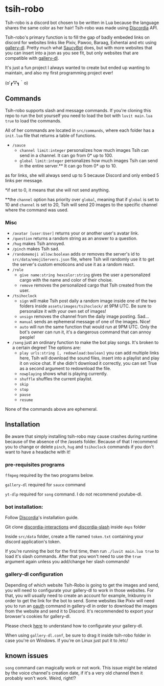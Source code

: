 # tsih-robo

Tsih-robo is a discord bot chosen to be written in Lua because the language shares the same color as her hair! Tsih-robo was made using [Discordia](https://github.com/SinisterRectus/discordia) API.

Tsih-robo's primary function is to fill the gap of badly embeded links on discord for websites links like Pixiv, Pawoo, Baraag, Exhentai and etc using [gallery-dl](https://github.com/mikf/gallery-dl). Pretty much what [SaucyBot](https://github.com/Sn0wCrack/saucybot-discord) does, but with more websites that you can insert into a json as you see fit, but only websites that are compatible with [gallery-dl](https://github.com/mikf/gallery-dl).

It's just a fun project I always wanted to create but ended up wanting to maintain, and also my first programming project ever!

(o′┏▽┓｀o)

## Commands

Tsih-robo supports slash and message commands. If you're cloning this repo to run the bot yourself you need to load the bot with `luvit main.lua true` to load the commands.

All of her commands are located in `src/commands`, where each folder has a `init.lua` file that returns a table of functions.

- `/sauce`
    - `channel limit:integer` personalizes how much images Tsih can send in a channel. It can go from 0* up to 100.
    - `global limit:integer` personalizes how much images Tsih can send in the entire server.** It can go from 0* up to 10.

as for links, she will always send up to 5 because Discord and only embed 5 links per message.

*if set to 0, it means that she will not send anything.

**the `channel` option has priority over `global`, meaning that if `global` is set to 10 and `channel` is set to 20, Tsih will send 20 images to the specific channel where the command was used.

### Misc

- `/avatar [user:User]` returns your or another user's avatar link.
- `/question` returns a random string as an answer to a question.
- `/hug` makes Tsih annoyed.
- `/pinch` makes Tsih sad.
- `/randomemoji allow:boolean` adds or removes the server's id to `src/data/emojiServers.json` file, where Tsih will randomly use it to get the server's custom emoticons and use it as a random react.
- `/role`
    - `give name:string hexcolor:string` gives the user a personalized cargo with the name and color of their choise.
    - `remove` removes the personalized cargo that Tsih created from the user.
- `/tsihoclock`
    - `sign` will make Tsih post daily a random image inside one of the two folders inside `assets/images/tsihoclock/` at 9PM UTC. Be sure to personalize it with your own set of images!
    - `unsign` removes the channel from the daily image posting. Sad...
    - `manual` sends an ephemeral message of one of the images. Nice!
    - `auto` will run the same function that would run at 9PM UTC. Only the bot's owner can run it, it's a dangerous command that can annoy people!
- `/song` just an ordinary function to make the bot play songs. It's broken to a certain degree! The options are:
    - `play urls:string [, redownload:boolean]` you can add multiple links here, Tsih will download the sound files, insert into a playlist and play it on voice chat. If she didn't download it correctly, you can set True as a second argument to redownload the file.
    - `nowplaying` shows what is playing currently.
    - `shuffle` shuffles the current playlist.
    - `skip`
    - `stop`
    - `pause`
    - `resume`

None of the commands above are ephemeral.

## Installation

Be aware that simply installing tsih-robo may cause crashes during runtime because of the absence of the /assets folder. Because of that I recommend you to change or delete `pinch`, `hug` and `tsihoclock` commands if you don't want to have a headache with it!

### pre-requisites programs

`ffmpeg` required by the two programs below.

`gallery-dl` required for `sauce` command

`yt-dlp` required for `song` command. I do not recommend youtube-dl.

### bot installation:

Follow [Discordia](https://github.com/SinisterRectus/discordia)'s installation guide.

Git clone [discordia-interactions](https://github.com/Bilal2453/discordia-interactions) and [discordia-slash](https://github.com/GitSparTV/discordia-slash) inside `deps` folder

Inside `src/data` folder, create a file named `token.txt` containing your discord application's token.

If you're running the bot for the first time, then run `./luvit main.lua true` to load it's slash commands. After that you won't need to use the `true` argument again unless you add/change her slash commands!

### gallery-dl configuration

Depending of which website Tsih-Robo is going to get the images and send, you will need to configurate your gallery-dl to work in those websites.
For that, you will usually need to create an account for example, Inkbunny in order to get the link for the bot to send.
Some websites like Pixiv will need you to run an [oauth](https://github.com/mikf/gallery-dl#oauth) command in gallery-dl in order to download the images from the website and send it to Discord.
It's recommended to export your browser's cookies for gallery-dl.

Please check [here](https://github.com/mikf/gallery-dl#configuration) to understand how to configurate your gallery-dl.

When using `gallery-dl.conf`, be sure to drag it inside tsih-robo folder in case you're on Windows. If you're on Linux just put it to /etc/

## known issues

`song` command can magically work or not work. This issue might be related by the voice channel's creation date, if it's a very old channel then it probably won't work. Weird, right!?